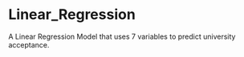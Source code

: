 # Linear_Regression
A Linear Regression Model that uses 7 variables to predict university acceptance.
